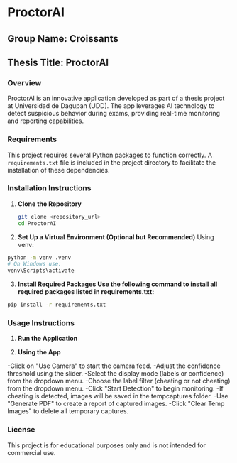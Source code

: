 # ProctorAI

## Group Name: Croissants

## Thesis Title: ProctorAI

### Overview
ProctorAI is an innovative application developed as part of a thesis project at Universidad de Dagupan (UDD). The app leverages AI technology to detect suspicious behavior during exams, providing real-time monitoring and reporting capabilities.

### Requirements
This project requires several Python packages to function correctly. A `requirements.txt` file is included in the project directory to facilitate the installation of these dependencies.

### Installation Instructions

1. **Clone the Repository**
   ```bash
   git clone <repository_url>
   cd ProctorAI
   ```
2. **Set Up a Virtual Environment (Optional but Recommended)**
  Using venv:
  ```bash
  python -m venv .venv
  # On Windows use:
  venv\Scripts\activate
  ```
3. **Install Required Packages Use the following command to install all required packages listed in requirements.txt:**

  ```bash
  pip install -r requirements.txt
  ```
### Usage Instructions

1. **Run the Application**
   
2. **Using the App**

  -Click on "Use Camera" to start the camera feed.
  -Adjust the confidence threshold using the slider.
  -Select the display mode (labels or confidence) from the dropdown menu.
  -Choose the label filter (cheating or not cheating) from the dropdown menu.
  -Click "Start Detection" to begin monitoring.
  -If cheating is detected, images will be saved in the tempcaptures folder.
  -Use "Generate PDF" to create a report of captured images.
  -Click "Clear Temp Images" to delete all temporary captures.

### License
This project is for educational purposes only and is not intended for commercial use.

